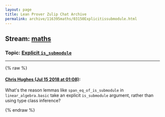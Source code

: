 ```yaml
---
layout: page
title: Lean Prover Zulip Chat Archive 
permalink: archive/116395maths/03150Explicitissubmodule.html
---
```


## Stream: [maths](index.html)
### Topic: [Explicit `is_submodule`](03150Explicitissubmodule.html)

---


{% raw %}
#### [ Chris Hughes (Jul 15 2018 at 01:08)](https://leanprover.zulipchat.com/#narrow/stream/116395-maths/topic/Explicit%20%60is_submodule%60/near/129679386):
<p>What's the reason lemmas like <code>span_eq_of_is_submodule</code> in <code>linear_algebra.basic</code> take an explicit <code>is_submodule</code> argument, rather than using type class inference?</p>


{% endraw %}

